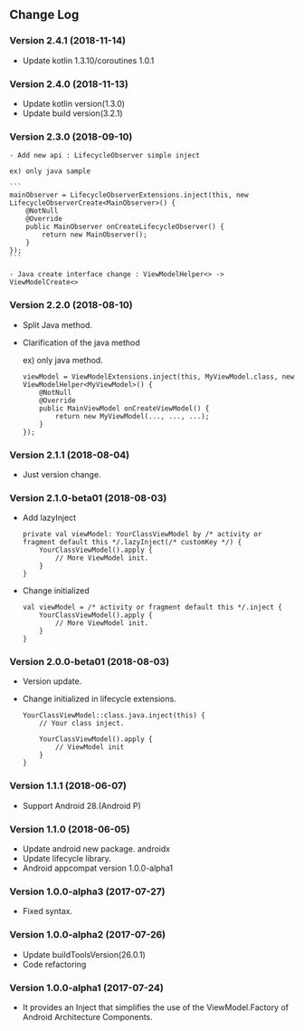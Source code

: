 ## Change Log

### Version 2.4.1 (2018-11-14)
- Update kotlin 1.3.10/coroutines 1.0.1

### Version 2.4.0 (2018-11-13)
- Update kotlin version(1.3.0)
- Update build version(3.2.1)

### Version 2.3.0 (2018-09-10)
    - Add new api : LifecycleObserver simple inject

    ex) only java sample

    ```
    mainObserver = LifecycleObserverExtensions.inject(this, new LifecycleObserverCreate<MainObserver>() {
        @NotNull
        @Override
        public MainObserver onCreateLifecycleObserver() {
            return new MainObserver();
        }
    });
    ```

    - Java create interface change : ViewModelHelper<> -> ViewModelCreate<>


### Version 2.2.0 (2018-08-10)

- Split Java method.
- Clarification of the java method

  ex) only java method.

  ```
  viewModel = ViewModelExtensions.inject(this, MyViewModel.class, new ViewModelHelper<MyViewModel>() {
      @NotNull
      @Override
      public MainViewModel onCreateViewModel() {
          return new MyViewModel(..., ..., ...);
      }
  });
  ```


### Version 2.1.1 (2018-08-04)

- Just version change.


### Version 2.1.0-beta01 (2018-08-03)

- Add lazyInject

    ```
    private val viewModel: YourClassViewModel by /* activity or fragment default this */.lazyInject(/* customKey */) {
        YourClassViewModel().apply {
            // More ViewModel init.
        }
    }
    ```

- Change initialized

    ```
    val viewModel = /* activity or fragment default this */.inject {
        YourClassViewModel().apply {
            // More ViewModel init.
        }
    }
    ```


### Version 2.0.0-beta01 (2018-08-03)

- Version update.
- Change initialized in lifecycle extensions.

    ```
    YourClassViewModel::class.java.inject(this) {
        // Your class inject.

        YourClassViewModel().apply {
            // ViewModel init
        }
    }
    ```

### Version 1.1.1 (2018-06-07)

- Support Android 28.(Android P)


### Version 1.1.0 (2018-06-05)

- Update android new package. androidx
- Update lifecycle library.
- Android appcompat version 1.0.0-alpha1


### Version 1.0.0-alpha3 (2017-07-27)

- Fixed syntax.


### Version 1.0.0-alpha2 (2017-07-26)

- Update buildToolsVersion(26.0.1)
- Code refactoring


### Version 1.0.0-alpha1 (2017-07-24)

- It provides an Inject that simplifies the use of the ViewModel.Factory of Android Architecture Components.
